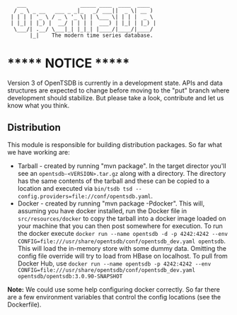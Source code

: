        ___                 _____ ____  ____  ____
      / _ \ _ __   ___ _ _|_   _/ ___||  _ \| __ )
     | | | | '_ \ / _ \ '_ \| | \___ \| | | |  _ \
     | |_| | |_) |  __/ | | | |  ___) | |_| | |_) |
      \___/| .__/ \___|_| |_|_| |____/|____/|____/
           |_|    The modern time series database.

# ***** NOTICE *****
Version 3 of OpenTSDB is currently in a development state. APIs and data
structures are expected to change before moving to the "put" branch where
development should stabilize. But please take a look, contribute and let
us know what you think.

## Distribution

This module is responsible for building distribution packages. So far what we have working are:

* Tarball - created by running "mvn package". In the target director you'll see an ``opentsdb-<VERSION>.tar.gz`` along with a directory. The directory has the same contents of the tarball and these can be copied to a location and executed via ``bin/tsdb tsd --config.providers=file://conf/opentsdb.yaml``.
* Docker - created by running "mvn package -Pdocker". This will, assuming you have docker installed, run the Docker file in ``src/resources/docker`` to copy the tarball into a docker image loaded on your machine that you can then post somewhere for execution. To run the docker execute ``docker run --name opentsdb -d -p 4242:4242 --env CONFIG=file:///usr/share/opentsdb/conf/opentsdb_dev.yaml opentsdb``. This will load the in-memory store with some dummy data. Omitting the config file override will try to load from HBase on localhost. 
To pull from Docker Hub, use ``docker run --name opentsdb -p 4242:4242 --env CONFIG=file:///usr/share/opentsdb/conf/opentsdb_dev.yaml opentsdb/opentsdb:3.0.90-SNAPSHOT``

**Note:** We could use some help configuring docker correctly. So far there are a few environment variables that control the config locations (see the Dockerfile).
